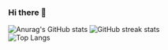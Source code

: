 ### Hi there 👋

![Anurag's GitHub stats](https://github-readme-stats.vercel.app/api?username=bqyden&show_icons=true&theme=dark) 
![GitHub streak stats](https://streak-stats.demolab.com/?user=bqyden)  
![Top Langs](https://github-readme-stats.vercel.app/api/top-langs/?username=bqyden&layout=compact&theme=dark)
